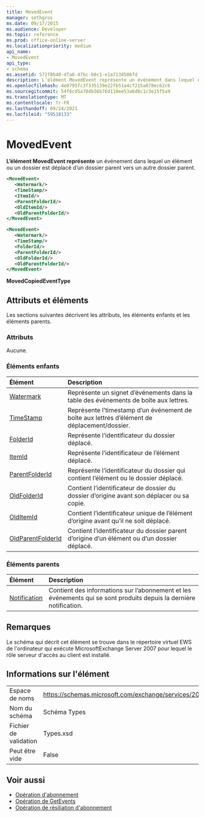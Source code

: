 ```yaml
---
title: MovedEvent
manager: sethgros
ms.date: 09/17/2015
ms.audience: Developer
ms.topic: reference
ms.prod: office-online-server
ms.localizationpriority: medium
api_name:
- MovedEvent
api_type:
- schema
ms.assetid: 572f8b40-dfa8-47bc-b0c1-e1a7138506fd
description: L’élément MovedEvent représente un événement dans lequel un élément ou un dossier est déplacé d’un dossier parent vers un autre dossier parent.
ms.openlocfilehash: 4e0795fc3f335139e22fb51a4cf215a870ec62c6
ms.sourcegitcommit: 54f6cd5a704b36b76d110ee53a6d6c1c3e15f5a9
ms.translationtype: MT
ms.contentlocale: fr-FR
ms.lasthandoff: 09/24/2021
ms.locfileid: "59518133"
---
```

# <a name="movedevent"></a>MovedEvent

**L’élément MovedEvent représente** un événement dans lequel un élément ou un dossier est déplacé d’un dossier parent vers un autre dossier parent. 
  
```xml
<MovedEvent>
   <Watermark/>
   <TimeStamp/>
   <ItemId/>
   <ParentFolderId/>
   <OldItemId/>
   <OldParentFolderId/>
</MovedEvent>
```

```xml
<MovedEvent>
   <Watermark/>
   <TimeStamp/>
   <FolderId/>
   <ParentFolderId/>
   <OldFolderId/>
   <OldParentFolderId/>
</MovedEvent>
```


**MovedCopiedEventType**

## <a name="attributes-and-elements"></a>Attributs et éléments

Les sections suivantes décrivent les attributs, les éléments enfants et les éléments parents.
  
### <a name="attributes"></a>Attributs

Aucune.
  
### <a name="child-elements"></a>Éléments enfants

|**Élément**|**Description**|
|:-----|:-----|
|[Watermark](watermark.md) <br/> |Représente un signet d’événements dans la table des événements de boîte aux lettres.  <br/> |
|[TimeStamp](timestamp.md) <br/> |Représente l’timestamp d’un événement de boîte aux lettres d’élément de déplacement/dossier.  <br/> |
|[FolderId](folderid.md) <br/> |Représente l’identificateur du dossier déplacé.  <br/> |
|[ItemId](itemid.md) <br/> |Représente l’identificateur de l’élément déplacé.  <br/> |
|[ParentFolderId](parentfolderid.md) <br/> |Représente l’identificateur du dossier qui contient l’élément ou le dossier déplacé.  <br/> |
|[OldFolderId](oldfolderid.md) <br/> |Contient l’identificateur de dossier du dossier d’origine avant son déplacer ou sa copie.  <br/> |
|[OldItemId](olditemid.md) <br/> |Contient l’identificateur unique de l’élément d’origine avant qu’il ne soit déplacé.  <br/> |
|[OldParentFolderId](oldparentfolderid.md) <br/> |Contient l’identificateur du dossier parent d’origine d’un élément ou d’un dossier déplacé.  <br/> |
   
### <a name="parent-elements"></a>Éléments parents

|**Élément**|**Description**|
|:-----|:-----|
|[Notification](notification-ex15websvcsotherref.md) <br/> |Contient des informations sur l’abonnement et les événements qui se sont produits depuis la dernière notification.  <br/> |
   
## <a name="remarks"></a>Remarques

Le schéma qui décrit cet élément se trouve dans le répertoire virtuel EWS de l'ordinateur qui exécute MicrosoftExchange Server 2007 pour lequel le rôle serveur d'accès au client est installé.
  
## <a name="element-information"></a>Informations sur l'élément

|||
|:-----|:-----|
|Espace de noms  <br/> |https://schemas.microsoft.com/exchange/services/2006/types  <br/> |
|Nom du schéma  <br/> |Schéma Types  <br/> |
|Fichier de validation  <br/> |Types.xsd  <br/> |
|Peut être vide  <br/> |False  <br/> |
   
## <a name="see-also"></a>Voir aussi

- [Opération d'abonnement](subscribe-operation.md) 
- [Opération de GetEvents](getevents-operation.md) 
- [Opération de résiliation d'abonnement](unsubscribe-operation.md)

